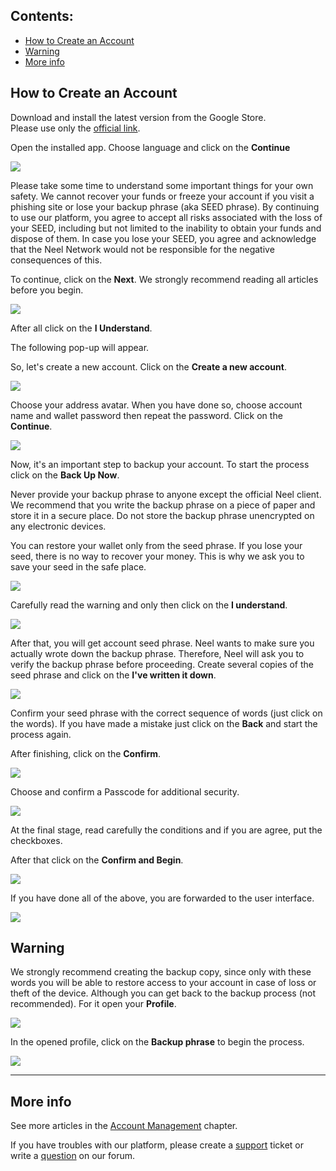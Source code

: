 ## **Contents**:

* [How to Create an Account](#how-to-create-an-account)
* [Warning](#warning)
* [More info](#more-info)

## How to Create an Account

Download and install the latest version from the Google Store.  
Please use only the [official link](https://play.google.com/store/apps/details?id=com.neelplatform.wallet).

Open the installed app.
Choose language and click on the **Continue**

![](/neel-client/mobile-apps/_assets/account_creation_ios_01.png)

Please take some time to understand some important things for your own safety. We cannot recover your funds or freeze your account if you visit a phishing site or lose your backup phrase (aka SEED phrase). By continuing to use our platform, you agree to accept all risks associated with the loss of your SEED, including but not limited to the inability to obtain your funds and dispose of them. In case you lose your SEED, you agree and acknowledge that the Neel Network would not be responsible for the negative consequences of this.

To continue, click on the **Next**.
We strongly recommend reading all articles before you begin.

![](/neel-client/mobile-apps/_assets/account_creation_ios_02.png)

After all click on the **I Understand**.

The following pop-up will appear.

So, let's create a new account. Click on the **Create a new account**.

![](/neel-client/mobile-apps/_assets/account_creation_ios_03.png)

Choose your address avatar. When you have done so, choose account name and wallet password then repeat the password.
Click on the **Continue**.

![](/neel-client/mobile-apps/_assets/account_creation_ios_04.png)

Now, it's an important step to backup your account. To start the process click on the **Back Up Now**.

Never provide your backup phrase to anyone except the official Neel client. We recommend that you write the backup phrase on a piece of paper and store it in a secure place. Do not store the backup phrase unencrypted on any electronic devices.

You can restore your wallet only from the seed phrase. If you lose your seed, there is no way to recover your money. This is why we ask you to save your seed in the safe place.

![](/neel-client/mobile-apps/_assets/account_creation_ios_05.png)

Carefully read the warning and only then click on the **I understand**.

![](/neel-client/mobile-apps/_assets/account_creation_ios_06.png)

After that, you will get account seed phrase. Neel wants to make sure you actually wrote down the backup phrase. Therefore, Neel will ask you to verify the backup phrase before proceeding. Create several copies of the seed phrase and click on the **I've written it down**.

![](/neel-client/mobile-apps/_assets/account_creation_ios_07.png)

Сonfirm your seed phrase with the correct sequence of words (just click on the words). If you have made a mistake just click on the **Back** and start the process again.

After finishing, click on the **Confirm**.

![](/neel-client/mobile-apps/_assets/account_creation_ios_08.png)

Choose and confirm a Passcode for additional security.

![](/neel-client/mobile-apps/_assets/account_creation_ios_09.png)

At the final stage, read carefully the conditions and if you are agree, put the checkboxes.

After that click on the **Confirm and Begin**.

![](/neel-client/mobile-apps/_assets/account_creation_ios_11.png)

If you have done all of the above, you are forwarded to the user interface.

![](/neel-client/mobile-apps/_assets/account_creation_ios_12.png)

## Warning

We strongly recommend creating the backup copy, since only with these words you will be able to restore access to your account in case of loss or theft of the device. Although you can get back to the backup process (not recommended). For it open your **Profile**.

![](/neel-client/mobile-apps/_assets/backup_01.png)

In the opened profile, click on the **Backup phrase** to begin the process.

![](/neel-client/mobile-apps/_assets/backup_02.png)

___

## More info

See more articles in the [Account Management](/neel-client/mobile-apps/android/account-management.md) chapter.

If you have troubles with our platform, please create a [support](https://support.neelplatform.com/) ticket or write a [question](https://forum.neelplatform.com/) on our forum.
